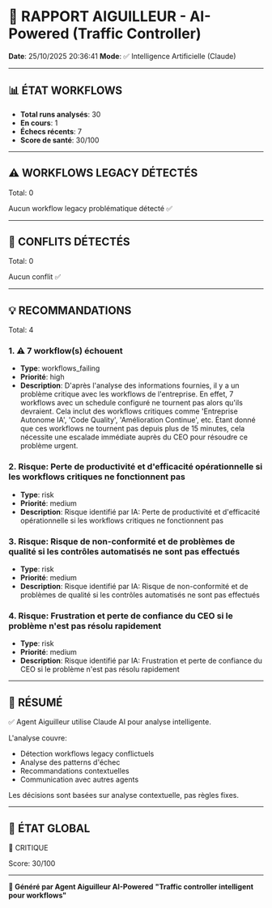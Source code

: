 # 🚦 RAPPORT AIGUILLEUR - AI-Powered (Traffic Controller)

**Date**: 25/10/2025 20:36:41
**Mode**: ✅ Intelligence Artificielle (Claude)

---

## 📊 ÉTAT WORKFLOWS

- **Total runs analysés**: 30
- **En cours**: 1
- **Échecs récents**: 7
- **Score de santé**: 30/100

---

## ⚠️  WORKFLOWS LEGACY DÉTECTÉS

Total: 0



Aucun workflow legacy problématique détecté ✅

---

## 🚨 CONFLITS DÉTECTÉS

Total: 0

Aucun conflit ✅

---

## 💡 RECOMMANDATIONS

Total: 4


### 1. ⚠️ 7 workflow(s) échouent

- **Type**: workflows_failing
- **Priorité**: high
- **Description**: D'après l'analyse des informations fournies, il y a un problème critique avec les workflows de l'entreprise. En effet, 7 workflows avec un schedule configuré ne tournent pas alors qu'ils devraient. Cela inclut des workflows critiques comme 'Entreprise Autonome IA', 'Code Quality', 'Amélioration Continue', etc. Étant donné que ces workflows ne tournent pas depuis plus de 15 minutes, cela nécessite une escalade immédiate auprès du CEO pour résoudre ce problème urgent.


### 2. Risque: Perte de productivité et d'efficacité opérationnelle si les workflows critiques ne fonctionnent pas

- **Type**: risk
- **Priorité**: medium
- **Description**: Risque identifié par IA: Perte de productivité et d'efficacité opérationnelle si les workflows critiques ne fonctionnent pas


### 3. Risque: Risque de non-conformité et de problèmes de qualité si les contrôles automatisés ne sont pas effectués

- **Type**: risk
- **Priorité**: medium
- **Description**: Risque identifié par IA: Risque de non-conformité et de problèmes de qualité si les contrôles automatisés ne sont pas effectués


### 4. Risque: Frustration et perte de confiance du CEO si le problème n'est pas résolu rapidement

- **Type**: risk
- **Priorité**: medium
- **Description**: Risque identifié par IA: Frustration et perte de confiance du CEO si le problème n'est pas résolu rapidement




---

## 🎯 RÉSUMÉ

✅ Agent Aiguilleur utilise Claude AI pour analyse intelligente.

L'analyse couvre:
- Détection workflows legacy conflictuels
- Analyse des patterns d'échec
- Recommandations contextuelles
- Communication avec autres agents

Les décisions sont basées sur analyse contextuelle, pas règles fixes.

---

## 🔄 ÉTAT GLOBAL

🔴 CRITIQUE

Score: 30/100

---

**🚦 Généré par Agent Aiguilleur AI-Powered**
**"Traffic controller intelligent pour workflows"**
